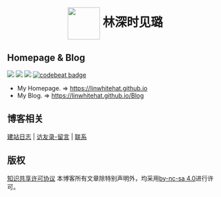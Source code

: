 # <div align="center"><a title="L1n's blog repository" href="https://github.com/linwhitehat/linwhitehat.github.io"><img align="center" width="75" height="75" src="https://raw.githubusercontent.com/linwhitehat/Blog/master/icons/rabbit900.jpg"></a> 林深时见璐</div>

## Homepage & Blog

[![](https://img.shields.io/badge/Home-L1n-brightgreen.svg?logo=home-assistant)](https://linwhitehat.github.io/) ![](https://img.shields.io/badge/license-MIT-000000.svg) ![](https://img.shields.io/badge/language-html/css-blue.svg) [![codebeat badge](https://codebeat.co/badges/8b24e9bb-380c-41bb-85c9-c150cecabba9)](https://codebeat.co/projects/github-com-linwhitehat-blog-master)

- My Homepage. => https://linwhitehat.github.io
- My Blog. => https://linwhitehat.github.io/Blog

## 博客相关
[建站日志](https://linwhitehat.github.io/Blog/blogLog/) | [访友录-留言](https://linwhitehat.github.io/Blog/guest/) | [联系](eric_lin_cn@outlook.com)

## 版权
[知识共享许可协议]()
本博客所有文章除特别声明外，均采用[by-nc-sa 4.0](https://creativecommons.org/licenses/by-nc-sa/4.0/)进行许可。